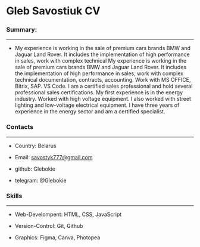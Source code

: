 #  Gleb Savostiuk CV
### Summary:
---
* My experience is working in the sale of premium cars brands BMW and Jaguar Land Rover. It includes the implementation of high performance in sales, work with complex technical My experience is working in the sale of premium cars brands BMW and Jaguar Land Rover. It includes the implementation of high performance in sales, work with complex technical documentation, contracts, accounting. Work with MS OFFICE, Bitrix, SAP. VS Code. I am a certified sales professional and hold several professional sales certifications. My first experience is in the energy industry. Worked with high voltage equipment. I also worked with street lighting and low-voltage electrical equipment. I have three years of experience in the energy sector and am a certified specialist.
### Contacts
---
* Country: Belarus

* Email: savostyk777@gmail.com

* github: Glebokie

* telegram: @Glebokie
### Skills
---
* Web-Develompent: HTML, CSS, JavaScript

* Version-Control: Git, Github

* Graphics: Figma, Canva, Photopea
